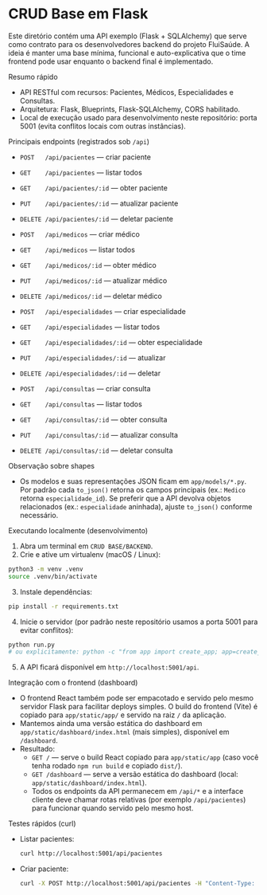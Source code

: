 
# CRUD Base em Flask

Este diretório contém uma API exemplo (Flask + SQLAlchemy) que serve como contrato para os desenvolvedores backend do projeto FluiSaúde. A ideia é manter uma base mínima, funcional e auto-explicativa que o time frontend pode usar enquanto o backend final é implementado.

Resumo rápido
- API RESTful com recursos: Pacientes, Médicos, Especialidades e Consultas.
- Arquitetura: Flask, Blueprints, Flask-SQLAlchemy, CORS habilitado.
- Local de execução usado para desenvolvimento neste repositório: porta 5001 (evita conflitos locais com outras instâncias).

Principais endpoints (registrados sob `/api`)
- `POST   /api/pacientes`       — criar paciente
- `GET    /api/pacientes`       — listar todos
- `GET    /api/pacientes/:id`   — obter paciente
- `PUT    /api/pacientes/:id`   — atualizar paciente
- `DELETE /api/pacientes/:id`   — deletar paciente

- `POST   /api/medicos`         — criar médico
- `GET    /api/medicos`         — listar todos
- `GET    /api/medicos/:id`     — obter médico
- `PUT    /api/medicos/:id`     — atualizar médico
- `DELETE /api/medicos/:id`     — deletar médico

- `POST   /api/especialidades`  — criar especialidade
- `GET    /api/especialidades`  — listar todos
- `GET    /api/especialidades/:id` — obter especialidade
- `PUT    /api/especialidades/:id` — atualizar
- `DELETE /api/especialidades/:id` — deletar

- `POST   /api/consultas`       — criar consulta
- `GET    /api/consultas`       — listar todos
- `GET    /api/consultas/:id`   — obter consulta
- `PUT    /api/consultas/:id`   — atualizar consulta
- `DELETE /api/consultas/:id`   — deletar consulta

Observação sobre shapes
- Os modelos e suas representações JSON ficam em `app/models/*.py`. Por padrão cada `to_json()` retorna os campos principais (ex.: `Medico` retorna `especialidade_id`). Se preferir que a API devolva objetos relacionados (ex.: `especialidade` aninhada), ajuste `to_json()` conforme necessário.

Executando localmente (desenvolvimento)
1. Abra um terminal em `CRUD BASE/BACKEND`.
2. Crie e ative um virtualenv (macOS / Linux):

```bash
python3 -m venv .venv
source .venv/bin/activate
```

3. Instale dependências:

```bash
pip install -r requirements.txt
```

4. Inicie o servidor (por padrão neste repositório usamos a porta 5001 para evitar conflitos):

```bash
python run.py
# ou explicitamente: python -c "from app import create_app; app=create_app(); app.run(port=5001, debug=True)"
```

5. A API ficará disponível em `http://localhost:5001/api`.

Integração com o frontend (dashboard)

- O frontend React também pode ser empacotado e servido pelo mesmo servidor Flask para facilitar deploys simples. O build do frontend (Vite) é copiado para `app/static/app/` e servido na raiz `/` da aplicação.
- Mantemos ainda uma versão estática do dashboard em `app/static/dashboard/index.html` (mais simples), disponível em `/dashboard`.
- Resultado:
    - `GET /` — serve o build React copiado para `app/static/app` (caso você tenha rodado `npm run build` e copiado `dist/`).
    - `GET /dashboard` — serve a versão estática do dashboard (local: `app/static/dashboard/index.html`).
    - Todos os endpoints da API permanecem em `/api/*` e a interface cliente deve chamar rotas relativas (por exemplo `/api/pacientes`) para funcionar quando servido pelo mesmo host.

Testes rápidos (curl)
- Listar pacientes:
    ```bash
    curl http://localhost:5001/api/pacientes
    ```
- Criar paciente:
    ```bash
    curl -X POST http://localhost:5001/api/pacientes -H "Content-Type: application/json" -d '{"nome":"Fulano","cpf":"12345678901","telefone":"(11)99999-9999"}'
    ```

